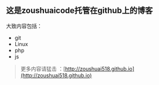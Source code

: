 ## 这是zoushuaicode托管在github上的博客  

大致内容包括：  

* git
* Linux
* php
* js

> 更多内容请猛击 ：[http://zoushuai518.github.io](http://zoushuai518.github.io)
